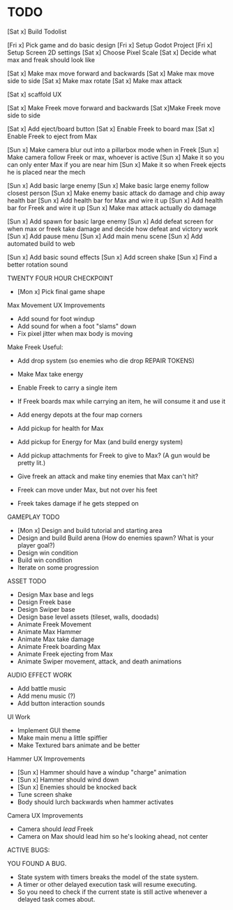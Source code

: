 # TODO

[Sat x] Build Todolist

[Fri x] Pick game and do basic design
[Fri x] Setup Godot Project
[Fri x] Setup Screen 2D settings
[Sat x] Choose Pixel Scale
[Sat x] Decide what max and freak should look like

[Sat x] Make max move forward and backwards
[Sat x] Make max move side to side
[Sat x] Make max rotate
[Sat x] Make max attack

[Sat x] scaffold UX

[Sat x] Make Freek move forward and backwards
[Sat x]Make Freek move side to side

[Sat x] Add eject/board button
[Sat x] Enable Freek to board max
[Sat x] Enable Freek to eject from Max

[Sun x] Make camera blur out into a pillarbox mode when in Freek
[Sun x] Make camera follow Freek or max, whoever is active
[Sun x] Make it so you can only enter Max if you are near him
[Sun x] Make it so when Freek ejects he is placed near the mech

[Sun x] Add basic large enemy
[Sun x] Make basic large enemy follow closest person
[Sun x] Make enemy basic attack do damage and chip away health bar
[Sun x] Add health bar for Max and wire it up
[Sun x] Add health bar for Freek and wire it up
[Sun x] Make max attack actually do damage

[Sun x] Add spawn for basic large enemy
[Sun x] Add defeat screen for when max or freek take damage and decide how defeat and victory work
[Sun x] Add pause menu
[Sun x] Add main menu scene
[Sun x] Add automated build to web

[Sun x] Add basic sound effects
[Sun x] Add screen shake
[Sun x] Find a better rotation sound


TWENTY FOUR HOUR CHECKPOINT

* [Mon x] Pick final game shape


Max Movement UX Improvements
* Add sound for foot windup
* Add sound for when a foot "slams" down
* Fix pixel jitter when max body is moving

Make Freek Useful:
* Add drop system (so enemies who die drop REPAIR TOKENS)
* Make Max take energy
* Enable Freek to carry a single item
* If Freek boards max while carrying an item, he will consume it and use it
* Add energy depots at the four map corners


* Add pickup for health for Max
* Add pickup for Energy for Max (and build energy system)
* Add pickup attachments for Freek to give to Max? (A gun would be pretty lit.)
* Give freek an attack and make tiny enemies that Max can't hit?
* Freek can move under Max, but not over his feet
* Freek takes damage if he gets stepped on

GAMEPLAY TODO
* [Mon x] Design and build tutorial and starting area
* Design and build Build arena
	(How do enemies spawn? What is your player goal?)
* Design win condition
* Build win condition
* Iterate on some progression

ASSET TODO

* Design Max base and legs
* Design Freek base
* Design Swiper base
* Design base level assets (tileset, walls, doodads)
* Animate Freek Movement
* Animate Max Hammer
* Animate Max take damage
* Animate Freek boarding Max
* Animate Freek ejecting from Max
* Animate Swiper movement, attack, and death animations

AUDIO EFFECT WORK
* Add battle music
* Add menu music (?)
* Add button interaction sounds

UI Work
* Implement GUI theme
* Make main menu a little spiffier
* Make Textured bars animate and be better

Hammer UX Improvements
* [Sun x] Hammer should have a windup "charge" animation
* [Sun x] Hammer should wind down
* [Sun x] Enemies should be knocked back
* Tune screen shake
* Body should lurch backwards when hammer activates

Camera UX Improvements

* Camera should _lead_ Freek
* Camera on Max should lead him so he's looking ahead, not center


ACTIVE BUGS:

YOU FOUND A BUG.
* State system with timers breaks the model of the state system.
* A timer or other delayed execution task will resume executing.
* So you need to check if the current state is still active whenever a delayed task comes about.
